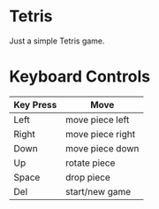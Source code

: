 # Tetris 

Just a simple Tetris game.

# Keyboard Controls

Key Press | Move
--------- | ----
Left | move piece left
Right | move piece right
Down | move piece down
Up | rotate piece
Space | drop piece
Del | start/new game
